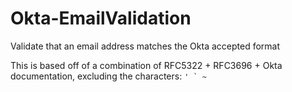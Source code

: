 # Okta-EmailValidation
Validate that an email address matches the Okta accepted format

This is based off of a combination of RFC5322 + RFC3696 + Okta documentation, excluding the characters: ``' ` ~``
